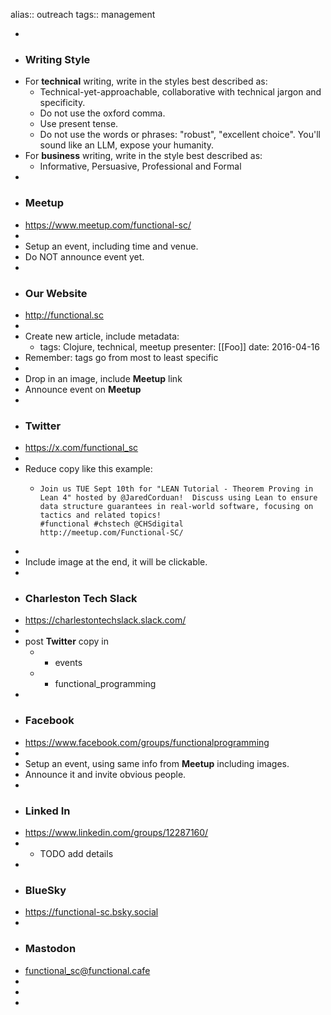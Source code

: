 alias:: outreach
tags:: management

-
- ### Writing Style
- For **technical** writing, write in the styles best described as:
	- Technical-yet-approachable, collaborative with technical jargon and specificity.
	- Do not use the oxford comma.
	- Use present tense.
	- Do not use the words or phrases: "robust", "excellent choice". You'll sound like an LLM, expose your humanity.
- For **business** writing, write in the style best described as:
	- Informative, Persuasive, Professional and Formal
-
- ### Meetup
- https://www.meetup.com/functional-sc/
-
- Setup an event, including time and venue.
- Do NOT announce event yet.
-
- ### Our Website
- http://functional.sc
-
- Create new article, include metadata:
	- tags: Clojure, technical, meetup
	  presenter: [[Foo]] 
	  date: 2016-04-16
- Remember: tags go from most to least specific
-
- Drop in an image, include **Meetup** link
- Announce event on **Meetup**
-
- ### Twitter
- https://x.com/functional_sc
-
- Reduce copy like this example:
	- ```
	  Join us TUE Sept 10th for "LEAN Tutorial - Theorem Proving in Lean 4" hosted by @JaredCorduan!  Discuss using Lean to ensure data structure guarantees in real-world software, focusing on tactics and related topics! 
	  #functional #chstech @CHSdigital
	  http://meetup.com/Functional-SC/
	  ```
-
- Include image at the end, it will be clickable.
-
- ### Charleston Tech Slack
- https://charlestontechslack.slack.com/
-
- post **Twitter** copy in
	- * events
	- * functional_programming
-
- ### Facebook
- https://www.facebook.com/groups/functionalprogramming
-
- Setup an event, using same info from **Meetup** including images.
- Announce it and invite obvious people.
-
- ### Linked In
- https://www.linkedin.com/groups/12287160/
-
	- TODO add details
-
- ### BlueSky
- https://functional-sc.bsky.social
-
- ### Mastodon
- [functional_sc@functional.cafe](https://functional.cafe/@functional_sc)
-
-
-